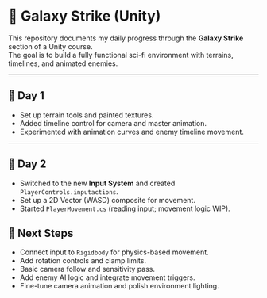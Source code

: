 # 🚀 Galaxy Strike (Unity)

This repository documents my daily progress through the **Galaxy Strike** section of a Unity course.  
The goal is to build a fully functional sci-fi environment with terrains, timelines, and animated enemies.

---

## 📅 Day 1
- Set up terrain tools and painted textures.  
- Added timeline control for camera and master animation.  
- Experimented with animation curves and enemy timeline movement.

---

## 📅 Day 2
- Switched to the new **Input System** and created `PlayerControls.inputactions`.
- Set up a 2D Vector (WASD) composite for movement.
- Started `PlayerMovement.cs` (reading input; movement logic WIP).

## 🧠 Next Steps
- Connect input to `Rigidbody` for physics-based movement.
- Add rotation controls and clamp limits.
- Basic camera follow and sensitivity pass.
- Add enemy AI logic and integrate movement triggers.  
- Fine-tune camera animation and polish environment lighting.



